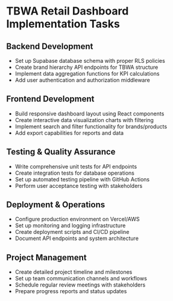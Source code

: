 # TBWA Retail Dashboard Implementation Tasks

## Backend Development
- Set up Supabase database schema with proper RLS policies
- Create brand hierarchy API endpoints for TBWA structure  
- Implement data aggregation functions for KPI calculations
- Add user authentication and authorization middleware

## Frontend Development
- Build responsive dashboard layout using React components
- Create interactive data visualization charts with filtering
- Implement search and filter functionality for brands/products
- Add export capabilities for reports and data

## Testing & Quality Assurance  
- Write comprehensive unit tests for API endpoints
- Create integration tests for database operations
- Set up automated testing pipeline with GitHub Actions
- Perform user acceptance testing with stakeholders

## Deployment & Operations
- Configure production environment on Vercel/AWS
- Set up monitoring and logging infrastructure  
- Create deployment scripts and CI/CD pipeline
- Document API endpoints and system architecture

## Project Management
- Create detailed project timeline and milestones
- Set up team communication channels and workflows
- Schedule regular review meetings with stakeholders
- Prepare progress reports and status updates